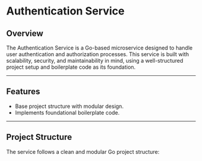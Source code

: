 # Authentication Service

## Overview
The Authentication Service is a Go-based microservice designed to handle user authentication and authorization processes. This service is built with scalability, security, and maintainability in mind, using a well-structured project setup and boilerplate code as its foundation.

---

## Features
- Base project structure with modular design.
- Implements foundational boilerplate code.

---

## Project Structure
The service follows a clean and modular Go project structure:

